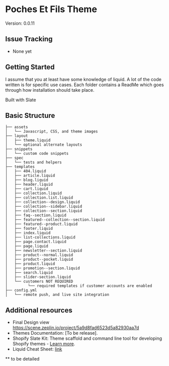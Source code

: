 # Poches Et Fils Theme

Version: 0.0.11


## Issue Tracking

- None yet

## Getting Started

I assume that you at least have some knowledge of liquid. A lot of the code written is for specific use cases.
Each folder contains a ReadMe which goes through how installation should take place.

Built with Slate


## Basic Structure

```
├── assets
│   └── Javascript, CSS, and theme images
├── layout
│   ├── theme.liquid
│   └── optional alternate layouts
├── snippets
│   └── custom code snippets
├── spec
│   └── tests and helpers
├── templates
│   ├── 404.liquid
│   ├── article.liquid
│   ├── blog.liquid
│   ├── header.liquid
│   ├── cart.liquid
│   ├── collection.liquid
│   ├── collection.list.liquid
│   ├── collection--design.liquid
│   ├── collection--sidebar.liquid
│   ├── collection--section.liquid
│   ├── faq--section.liquid
│   ├── featured--collection--section.liquid
│   ├── featured--product.liquid
│   ├── footer.liquid
│   ├── index.liquid
│   ├── list-collections.liquid
│   ├── page.contact.liquid
│   ├── page.liquid
│   ├── newsletter--section.liquid
│   ├── product--normal.liquid
│   ├── product--pocket.liquid
│   ├── product.liquid
│   ├── promotion--section.liquid
│   ├── search.liquid
│   ├── slider-section.liquid
│   └── customers NOT REQUIRED
│         └── required templates if customer accounts are enabled
├── config.yml
│   └── remote push, and live site integration

```


## Additional resources

- Final Design view https://scene.zeplin.io/project/5a9d8fad6523d5a82930aa7d
- Themes Documentation: [To be release].
- Shopify Slate Kit: Theme scaffold and command line tool for developing Shopify themes - [Learn more](https://github.com/Shopify/slate).
- Liquid Cheat Sheet: [link](https://www.shopify.com/partners/shopify-cheat-sheet)


** to be detailed
